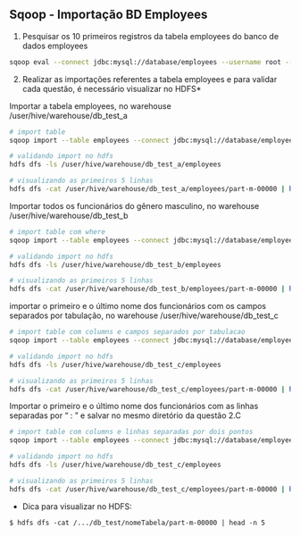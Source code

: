 ## Sqoop - Importação BD Employees

1. Pesquisar os 10 primeiros registros da tabela employees do banco de dados employees

```bash
sqoop eval --connect jdbc:mysql://database/employees --username root --password secret --query "select * from employees limit 10"
```

2. Realizar as importações referentes a tabela employees e para validar cada questão,  é necessário visualizar no HDFS*

Importar a tabela employees, no warehouse  /user/hive/warehouse/db_test_a

```bash
# import table
sqoop import --table employees --connect jdbc:mysql://database/employees --username root --password secret --warehouse-dir /user/hive/warehouse/db_test_a

# validando import no hdfs
hdfs dfs -ls /user/hive/warehouse/db_test_a/employees

# visualizando as primeiros 5 linhas
hdfs dfs -cat /user/hive/warehouse/db_test_a/employees/part-m-00000 | head -n 5

```

Importar todos os funcionários do gênero masculino, no warehouse  /user/hive/warehouse/db_test_b

```bash
# import table com where
sqoop import --table employees --connect jdbc:mysql://database/employees --username root --password secret --where "gender='M'" --warehouse-dir /user/hive/warehouse/db_test_b

# validando import no hdfs
hdfs dfs -ls /user/hive/warehouse/db_test_b/employees

# visualizando as primeiros 5 linhas
hdfs dfs -cat /user/hive/warehouse/db_test_b/employees/part-m-00000 | head -n 5

```

importar o primeiro e o último nome dos funcionários com os campos separados por tabulação, no warehouse  /user/hive/warehouse/db_test_c

```bash
# import table com columns e campos separados por tabulacao
sqoop import --table employees --connect jdbc:mysql://database/employees --username root --password secret --columns "first_name, last_name" --fields-terminated-by '\t' --warehouse-dir /user/hive/warehouse/db_test_c

# validando import no hdfs
hdfs dfs -ls /user/hive/warehouse/db_test_c/employees

# visualizando as primeiros 5 linhas
hdfs dfs -cat /user/hive/warehouse/db_test_c/employees/part-m-00000 | head -n 5
```

Importar o primeiro e o último nome dos funcionários com as linhas separadas por “ : ” e salvar no mesmo diretório da questão 2.C

```bash
# import table com columns e linhas separadas por dois pontos
sqoop import --table employees --connect jdbc:mysql://database/employees --username root --password secret --columns "first_name, last_name" --lines-terminated-by '\t' --warehouse-dir /user/hive/warehouse/db_test_c -delete-target-dir

# validando import no hdfs
hdfs dfs -ls /user/hive/warehouse/db_test_c/employees

# visualizando as primeiros 5 linhas
hdfs dfs -cat /user/hive/warehouse/db_test_c/employees/part-m-00000 | head -n 5
```

* Dica para visualizar no HDFS:
```
$ hdfs dfs -cat /.../db_test/nomeTabela/part-m-00000 | head -n 5
```